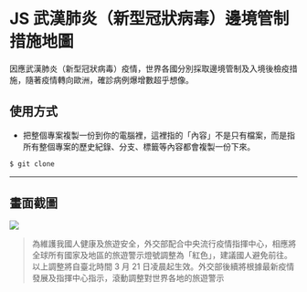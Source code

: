 # JS 武漢肺炎（新型冠狀病毒）邊境管制措施地圖

因應武漢肺炎（新型冠狀病毒）疫情，世界各國分別採取邊境管制及入境後檢疫措施，隨著疫情轉向歐洲，確診病例爆增數超乎想像。

## 使用方式
- 把整個專案複製一份到你的電腦裡，這裡指的「內容」不是只有檔案，而是指所有整個專案的歷史紀錄、分支、標籤等內容都會複製一份下來。
```sh
$ git clone
```

----

## 畫面截圖
![](https://i.imgur.com/qW6o9oB.png)
> 為維護我國人健康及旅遊安全，外交部配合中央流行疫情指揮中心，相應將全球所有國家及地區的旅遊警示燈號調整為「紅色」，建議國人避免前往。以上調整將自臺北時間 3 月 21 日凌晨起生效。外交部後續將根據最新疫情發展及指揮中心指示，滾動調整對世界各地的旅遊警示

